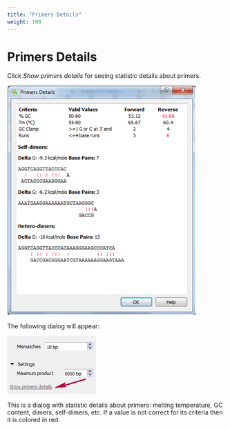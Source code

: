 ```yaml
---
title: "Primers Details"
weight: 100
---
```



# Primers Details

Click _Show primers details_ for seeing statistic details about primers.


![](/images/65930780/65930781.png)

The following dialog will appear:


![](/images/65930780/65930782.png)

This is a dialog with statistic details about primers: melting temperature, GC content, dimers, self-dimers, etc. If a value is not correct for its criteria then it is colored in red.
